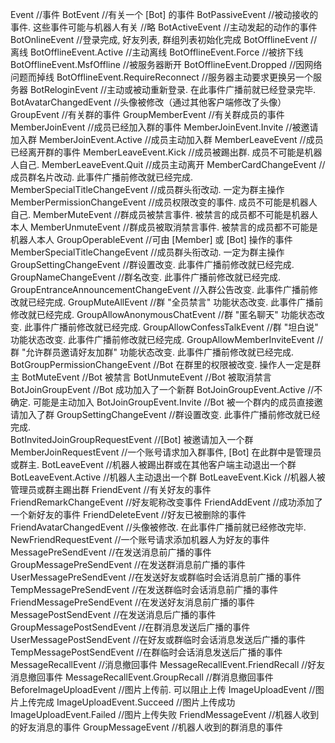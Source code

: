 Event //事件
    BotEvent //有关一个 [Bot] 的事件
        BotPassiveEvent //被动接收的事件. 这些事件可能与机器人有关
            //略
        BotActiveEvent //主动发起的动作的事件
            BotOnlineEvent //登录完成, 好友列表, 群组列表初始化完成
            BotOfflineEvent //离线
                BotOfflineEvent.Active //主动离线
                BotOfflineEvent.Force //被挤下线
                BotOfflineEvent.MsfOffline //被服务器断开
                BotOfflineEvent.Dropped //因网络问题而掉线
                BotOfflineEvent.RequireReconnect //服务器主动要求更换另一个服务器
            BotReloginEvent //主动或被动重新登录. 在此事件广播前就已经登录完毕.
        BotAvatarChangedEvent //头像被修改（通过其他客户端修改了头像）
        GroupEvent //有关群的事件
            GroupMemberEvent //有关群成员的事件
                MemberJoinEvent //成员已经加入群的事件
                    MemberJoinEvent.Invite //被邀请加入群
                    MemberJoinEvent.Active //成员主动加入群
                MemberLeaveEvent //成员已经离开群的事件
                    MemberLeaveEvent.Kick //成员被踢出群. 成员不可能是机器人自己.
                    MemberLeaveEvent.Quit //成员主动离开
                MemberCardChangeEvent //成员群名片改动. 此事件广播前修改就已经完成.
                MemberSpecialTitleChangeEvent //成员群头衔改动. 一定为群主操作
                MemberPermissionChangeEvent //成员权限改变的事件. 成员不可能是机器人自己.
                MemberMuteEvent //群成员被禁言事件. 被禁言的成员都不可能是机器人本人
                MemberUnmuteEvent //群成员被取消禁言事件. 被禁言的成员都不可能是机器人本人
            GroupOperableEvent //可由 [Member] 或 [Bot] 操作的事件
                MemberSpecialTitleChangeEvent //成员群头衔改动. 一定为群主操作
                GroupSettingChangeEvent<T> //群设置改变. 此事件广播前修改就已经完成.
                    GroupNameChangeEvent //群名改变. 此事件广播前修改就已经完成.
                    GroupEntranceAnnouncementChangeEvent //入群公告改变. 此事件广播前修改就已经完成.
                    GroupMuteAllEvent //群 "全员禁言" 功能状态改变. 此事件广播前修改就已经完成.
                    GroupAllowAnonymousChatEvent //群 "匿名聊天" 功能状态改变. 此事件广播前修改就已经完成.
                    GroupAllowConfessTalkEvent //群 "坦白说" 功能状态改变. 此事件广播前修改就已经完成.
                    GroupAllowMemberInviteEvent //群 "允许群员邀请好友加群" 功能状态改变. 此事件广播前修改就已经完成.
            BotGroupPermissionChangeEvent //Bot 在群里的权限被改变. 操作人一定是群主
            BotMuteEvent //Bot 被禁言
            BotUnmuteEvent //Bot 被取消禁言
            BotJoinGroupEvent //Bot 成功加入了一个新群
                BotJoinGroupEvent.Active //不确定. 可能是主动加入
                BotJoinGroupEvent.Invite //Bot 被一个群内的成员直接邀请加入了群
            GroupSettingChangeEvent //群设置改变. 此事件广播前修改就已经完成.        
        BotInvitedJoinGroupRequestEvent //[Bot] 被邀请加入一个群
        MemberJoinRequestEvent //一个账号请求加入群事件, [Bot] 在此群中是管理员或群主.
        BotLeaveEvent //机器人被踢出群或在其他客户端主动退出一个群
            BotLeaveEvent.Active //机器人主动退出一个群
            BotLeaveEvent.Kick //机器人被管理员或群主踢出群
        FriendEvent //有关好友的事件
            FriendRemarkChangeEvent //好友昵称改变事件
            FriendAddEvent //成功添加了一个新好友的事件
            FriendDeleteEvent //好友已被删除的事件
            FriendAvatarChangedEvent //头像被修改. 在此事件广播前就已经修改完毕.
        NewFriendRequestEvent //一个账号请求添加机器人为好友的事件
        MessagePreSendEvent //在发送消息前广播的事件
            GroupMessagePreSendEvent //在发送群消息前广播的事件
            UserMessagePreSendEvent //在发送好友或群临时会话消息前广播的事件
                TempMessagePreSendEvent //在发送群临时会话消息前广播的事件
            FriendMessagePreSendEvent //在发送好友消息前广播的事件
        MessagePostSendEvent //在发送消息后广播的事件
            GroupMessagePostSendEvent //在群消息发送后广播的事件
            UserMessagePostSendEvent //在好友或群临时会话消息发送后广播的事件
                TempMessagePostSendEvent //在群临时会话消息发送后广播的事件
        MessageRecallEvent //消息撤回事件
            MessageRecallEvent.FriendRecall //好友消息撤回事件
            MessageRecallEvent.GroupRecall //群消息撤回事件
        BeforeImageUploadEvent //图片上传前. 可以阻止上传
        ImageUploadEvent //图片上传完成
            ImageUploadEvent.Succeed //图片上传成功
            ImageUploadEvent.Failed //图片上传失败
        FriendMessageEvent //机器人收到的好友消息的事件
        GroupMessageEvent //机器人收到的群消息的事件